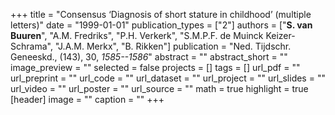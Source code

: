 +++
title = "Consensus ‘Diagnosis of short stature in childhood’ (multiple letters)"
date = "1999-01-01"
publication_types = ["2"]
authors = ["**S. van Buuren**", "A.M. Fredriks", "P.H. Verkerk", "S.M.P.F. de Muinck Keizer-Schrama", "J.A.M. Merkx", "B. Rikken"]
publication = "Ned. Tijdschr. Geneeskd., (143), 30, _1585--1586_"
abstract = ""
abstract_short = ""
image_preview = ""
selected = false
projects = []
tags = []
url_pdf = ""
url_preprint = ""
url_code = ""
url_dataset = ""
url_project = ""
url_slides = ""
url_video = ""
url_poster = ""
url_source = ""
math = true
highlight = true
[header]
image = ""
caption = ""
+++
